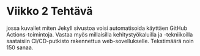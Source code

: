 <!DOCTYPE html>
<html>
<head>
    <link rel="stylesheet" type="text/css" href="styles.css">
</head>
<body>
    <h1>Viikko 2 Tehtävä</h1>
    <p class="container">jossa kuvailet miten Jekyll sivustoa voisi automatisoida käyttäen GitHub Actions-toimintoja. Vastaa myös millaisilla kehitystyökaluilla ja -tekniikoilla saataisiin CI/CD-putkisto rakennettua web-sovellukselle. Tekstimäärä noin 150 sanaa.</p>
</body>
</html>
